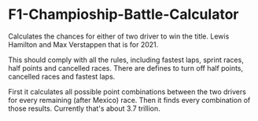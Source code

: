 # F1-Champioship-Battle-Calculator
Calculates the chances for either of two driver to win the title. Lewis Hamilton and Max Verstappen that is for 2021.

This should comply with all the rules, including fastest laps, sprint races, half points and cancelled races. There are defines to turn off half points, cancelled races and fastest laps.

First it calculates all possible point combinations between the two drivers for every remaining (after Mexico) race. Then it finds every combination of those results. Currently that's about 3.7 trillion.
